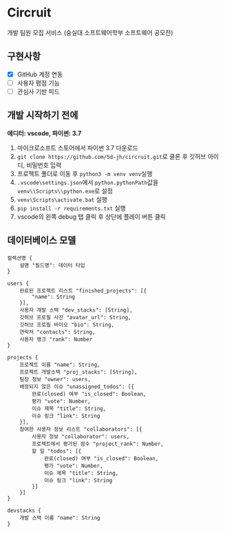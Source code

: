 # Circruit
개발 팀원 모집 서비스 (숭실대 소프트웨어학부 소프트웨어 공모전)

## 구현사항
 - [x] GitHub 계정 연동
 - [ ] 사용자 평점 기능
 - [ ] 관심사 기반 피드

## 개발 시작하기 전에
**에디터: vscode, 파이썬: 3.7**
1. 마이크로소프트 스토어에서 파이썬 3.7 다운로드
2. `git clone https://github.com/5d-jh/circruit.git`로 클론 후 깃허브 아이디, 비밀번호 입력
3. 프로젝트 폴더로 이동 후 `python3 -m venv venv`실행
4. `.vscode\settings.json`에서 `python.pythonPath`값을 `venv\\Scripts\\python.exe`로 설정
5. `venv\Scripts\activate.bat` 실행
6. `pip install -r requirements.txt` 실행
7. vscode의 왼쪽 debug 탭 클릭 후 상단에 플레이 버튼 클릭

## 데이터베이스 모델
```
컬렉션명 {
    설명 "필드명": 데이터 타입
}
```

```
users {
    완료된 프로젝트 리스트 "finished_projects": [{
        "name": String
    }],
    사용자 개발 스택 "dev_stacks": [String],
    깃허브 프로필 사진 "avatar_url": String,
    깃허브 프로필 바이오 "bio": String,
    연락처 "contacts": String,
    사용자 랭크 "rank": Number
}

projects {
    프로젝트 이름 "name": String,
    프로젝트 개발스택 "proj_stacks": [String],
    팀장 정보 "owner": users,
    배정되지 않은 이슈 "unassigned_todos": [{
        완료(closed) 여부 "is_closed": Boolean,
        평가 "vote": Number,
        이슈 제목 "title": String,
        이슈 링크 "link": String
    }],
    참여한 사용자 정보 리스트 "collaborators": [{
        사용자 정보 "collaborator": users,
        프로젝트에서 평가된 점수 "project_rank": Number,
        할 일 "todos": [{
            완료(closed) 여부 "is_closed": Boolean,
            평가 "vote": Number,
            이슈 제목 "title": String,
            이슈 링크 "link": String
        }]
    }]
}

devstacks {
    개발 스택 이름 "name": String
}
```
